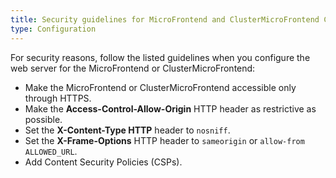 ```yaml
---
title: Security guidelines for MicroFrontend and ClusterMicroFrontend CRs
type: Configuration
---
```


For security reasons, follow the listed guidelines when you configure the web server for the MicroFrontend or ClusterMicroFrontend:

- Make the MicroFrontend or ClusterMicroFrontend accessible only through HTTPS.
- Make the **Access-Control-Allow-Origin** HTTP header as restrictive as possible.
- Set the **X-Content-Type HTTP** header to `nosniff`.
- Set the **X-Frame-Options** HTTP header to `sameorigin` or `allow-from ALLOWED_URL`.
- Add Content Security Policies (CSPs).
